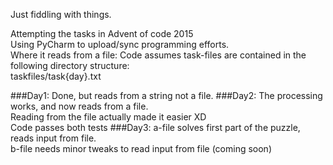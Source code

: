 Just fiddling with things.

Attempting the tasks in Advent of code 2015\
Using PyCharm to upload/sync programming efforts.\
Where it reads from a file:
Code assumes task-files are contained in the following directory structure:\
taskfiles/task{day}.txt

###Day1: 
Done, but reads from a string not a file.
###Day2:
 The processing works, and now reads from a file.\
 Reading from the file actually made it easier XD\
 Code passes both tests
 ###Day3:
a-file solves first part of the puzzle, reads input from file.\
b-file needs minor tweaks to read input from file (coming soon)